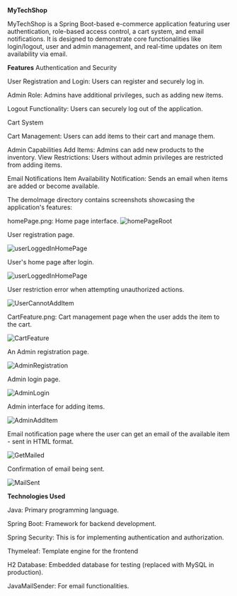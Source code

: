 **MyTechShop**

MyTechShop is a Spring Boot-based e-commerce application featuring user authentication, role-based access control, a cart system, and email notifications. It is designed to demonstrate core functionalities like login/logout, user and admin management, and real-time updates on item availability via email.

**Features**
Authentication and Security

User Registration and Login: Users can register and securely log in.


Admin Role: Admins have additional privileges, such as adding new items.


Logout Functionality: Users can securely log out of the application.


Cart System

Cart Management: Users can add items to their cart and manage them.


Admin Capabilities
Add Items: Admins can add new products to the inventory.
View Restrictions: Users without admin privileges are restricted from adding items.


Email Notifications
Item Availability Notification: Sends an email when items are added or become available.














The demoImage directory contains screenshots showcasing the application's features:


homePage.png: Home page interface.
![homePageRoot](demoImage/homePage.png)



User registration page.


![userLoggedInHomePage](demoImage/userRegistration.png)


User's home page after login.




![userLoggedInHomePage](demoImage/userLoggedInHomePage.png)



User restriction error when attempting unauthorized actions.


![UserCannotAddItem](demoImage/UserCannotAddItem.png)




CartFeature.png: Cart management page when the user adds the item to the cart.


![CartFeature](demoImage/CartFeature.png)




An Admin registration page.


![AdminRegistration](demoImage/AdminRegistration.png)




Admin login page.


![AdminLogin](demoImage/AdminLogin.png)




 Admin interface for adding items.


![AdminAddItem](demoImage/AdminAddItem.png)






Email notification page where the user can get an email of the available item - sent in HTML format.


![GetMailed](demoImage/GetMailed.png)



Confirmation of email being sent.


![MailSent](demoImage/MailSent.png)













**Technologies Used**

Java: Primary programming language.

Spring Boot: Framework for backend development.

Spring Security: This is for implementing authentication and authorization.

Thymeleaf: Template engine for the frontend

H2 Database: Embedded database for testing (replaced with MySQL in production).

JavaMailSender: For email functionalities.
